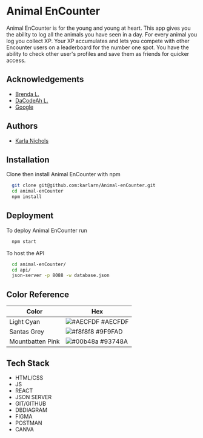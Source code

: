 # Animal EnCounter

Animal EnCounter is for the young and young at heart. This app gives you the ability to 
log all the animals you have seen in a day. For every animal you log 
you collect XP. Your XP accumulates and lets you compete with other Encounter users 
on a leaderboard for the number one spot. You have the ability to check other user's profiles 
and save them as friends for quicker access.  

## Acknowledgements

 - [Brenda L.](https://github.com/brendalong)
 - [DaCodeAh L.](https://github.com/DakotaLambert)
 - [Google](https://www.google.com)


## Authors

- [Karla Nichols](https://www.linkedin.com/in/karla-nichols/)

## Installation

Clone then install Animal EnCounter with npm

```bash
  git clone git@github.com:karlarn/Animal-enCounter.git
  cd animal-enCounter
  npm install 
```

## Deployment

To deploy Animal EnCounter run

```bash
  npm start
```
To host the API 

```bash
  cd animal-enCounter/
  cd api/
  json-server -p 8088 -w database.json
```
    
## Color Reference

| Color             | Hex                                                                |
| ----------------- | ------------------------------------------------------------------ |
| Light Cyan | ![#AECFDF](https://color-hex.org/colors/aecfdf.png) #AECFDF  |
| Santas Grey | ![#f8f8f8](https://color-hex.org/colors/9f9fad.png) #9F9FAD |
| Mountbatten Pink | ![#00b48a](https://color-hex.org/colors/93748a.png) #93748A |


## Tech Stack

- HTML/CSS 
- JS
- REACT
- JSON SERVER
- GIT/GITHUB
- DBDIAGRAM
- FIGMA
- POSTMAN
- CANVA

